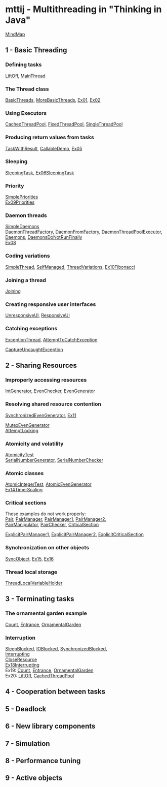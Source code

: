 mttij - Multithreading in "Thinking in Java"
============================================

[MindMap](https://coggle.it/diagram/XveP_5G51Z1Ax7oD/t/-)

1 - Basic Threading
-------------------

### Defining tasks
[LiftOff](src/main/java/learn/mt/mttij/p01basic/LiftOff.java),
[MainThread](src/main/java/learn/mt/mttij/p01basic/MainThread.java)

### The Thread class
[BasicThreads](src/main/java/learn/mt/mttij/p01basic/BasicThreads.java),
[MoreBasicThreads](src/main/java/learn/mt/mttij/p01basic/MoreBasicThreads.java),
[Ex01](src/main/java/learn/mt/mttij/p01basic/ex/Ex01.java),
[Ex02](src/main/java/learn/mt/mttij/p01basic/ex/Ex02.java)

### Using Executors
[CachedThreadPool](src/main/java/learn/mt/mttij/p01basic/CachedThreadPool.java),
[FixedThreadPool](src/main/java/learn/mt/mttij/p01basic/FixedThreadPool.java),
[SingleThreadPool](src/main/java/learn/mt/mttij/p01basic/SingleThreadPool.java)

### Producing return values from tasks
[TaskWithResult](src/main/java/learn/mt/mttij/p01basic/TaskWithResult.java),
[CallableDemo](src/main/java/learn/mt/mttij/p01basic/CallableDemo.java),
[Ex05](src/main/java/learn/mt/mttij/p01basic/ex/Ex05.java)

### Sleeping
[SleepingTask](src/main/java/learn/mt/mttij/p01basic/SleepingTask.java),
[Ex06SleepingTask](src/main/java/learn/mt/mttij/p01basic/ex/Ex06SleepingTask.java)

### Priority
[SimplePriorities](src/main/java/learn/mt/mttij/p01basic/SimplePriorities.java)  
[Ex09Priorities](src/main/java/learn/mt/mttij/p01basic/ex/Ex09Priorities.java)

### Daemon threads
[SimpleDaemons](src/main/java/learn/mt/mttij/p01basic/SimpleDaemons.java)  
[DaemonThreadFactory](src/main/java/learn/mt/mttij/p01basic/DaemonThreadFactory.java),
[DaemonFromFactory](src/main/java/learn/mt/mttij/p01basic/DaemonFromFactory.java),
[DaemonThreadPoolExecutor](src/main/java/learn/mt/mttij/p01basic/DaemonThreadPoolExecutor.java),
[Daemons](src/main/java/learn/mt/mttij/p01basic/Daemons.java),
[DaemonsDoNotRunFinally](src/main/java/learn/mt/mttij/p01basic/DaemonsDoNotRunFinally.java)  
[Ex08](src/main/java/learn/mt/mttij/p01basic/ex/Ex08.java)

### Coding variations
[SimpleThread](src/main/java/learn/mt/mttij/p01basic/SimpleThread.java),
[SelfManaged](src/main/java/learn/mt/mttij/p01basic/SelfManaged.java),
[ThreadVariations](src/main/java/learn/mt/mttij/p01basic/ThreadVariations.java),
[Ex10Fibonacci](src/main/java/learn/mt/mttij/p01basic/ex/Ex10Fibonacci.java)

### Joining a thread
[Joining](src/main/java/learn/mt/mttij/p01basic/Joining.java)

### Creating responsive user interfaces
[UnresponsiveUI](src/main/java/learn/mt/mttij/p01basic/UnresponsiveUI.java),
[ResponsiveUI](src/main/java/learn/mt/mttij/p01basic/ResponsiveUI.java)

### Catching exceptions
[ExceptionThread](src/main/java/learn/mt/mttij/p01basic/ExceptionThread.java),
[AttemptToCatchException](src/main/java/learn/mt/mttij/p01basic/AttemptToCatchException.java)

[CaptureUncaughtException](src/main/java/learn/mt/mttij/p01basic/CaptureUncaughtException.java)

2 - Sharing Resources
---------------------

### Improperly accessing resources
[IntGenerator](src/main/java/learn/mt/mttij/p02sharing/IntGenerator.java),
[EvenChecker](src/main/java/learn/mt/mttij/p02sharing/EvenChecker.java),
[EvenGenerator](src/main/java/learn/mt/mttij/p02sharing/EvenGenerator.java)

### Resolving shared resource contention
[SynchronizedEvenGenerator](src/main/java/learn/mt/mttij/p02sharing/SynchronizedEvenGenerator.java),
[Ex11](src/main/java/learn/mt/mttij/p02sharing/ex/Ex11.java)

[MutexEvenGenerator](src/main/java/learn/mt/mttij/p02sharing/MutexEvenGenerator.java)  
[AttemptLocking](src/main/java/learn/mt/mttij/p02sharing/AttemptLocking.java)

### Atomicity and volatility
[AtomicityTest](src/main/java/learn/mt/mttij/p02sharing/atomicity/AtomicityTest.java)  
[SerialNumberGenerator](src/main/java/learn/mt/mttij/p02sharing/atomicity/SerialNumberGenerator.java),
[SerialNumberChecker](src/main/java/learn/mt/mttij/p02sharing/atomicity/SerialNumberChecker.java)

### Atomic classes
[AtomicIntegerTest](src/main/java/learn/mt/mttij/p02sharing/atomicity/AtomicIntegerTest.java),
[AtomicEvenGenerator](src/main/java/learn/mt/mttij/p02sharing/atomicity/AtomicEvenGenerator.java)  
[Ex14TimerScaling](src/main/java/learn/mt/mttij/p02sharing/atomicity/ex/Ex14TimerScaling.java)

### Critical sections
These examples do not work properly:  
[Pair](src/main/java/learn/mt/mttij/p02sharing/critical/Pair.java),
[PairManager](src/main/java/learn/mt/mttij/p02sharing/critical/PairManager.java),
[PairManager1](src/main/java/learn/mt/mttij/p02sharing/critical/PairManager1.java),
[PairManager2](src/main/java/learn/mt/mttij/p02sharing/critical/PairManager2.java),  
[PairManipulator](src/main/java/learn/mt/mttij/p02sharing/critical/PairManipulator.java),
[PairChecker](src/main/java/learn/mt/mttij/p02sharing/critical/PairChecker.java),
[CriticalSection](src/main/java/learn/mt/mttij/p02sharing/critical/CriticalSection.java)

[ExplicitPairManager1](src/main/java/learn/mt/mttij/p02sharing/critical/ExplicitPairManager1.java),
[ExplicitPairManager2](src/main/java/learn/mt/mttij/p02sharing/critical/ExplicitPairManager2.java),
[ExplicitCriticalSection](src/main/java/learn/mt/mttij/p02sharing/critical/ExplicitCriticalSection.java)

### Synchronization on other objects
[SyncObject](src/main/java/learn/mt/mttij/p02sharing/critical/SyncObject.java),
[Ex15](src/main/java/learn/mt/mttij/p02sharing/critical/ex/Ex15.java),
[Ex16](src/main/java/learn/mt/mttij/p02sharing/critical/ex/Ex16.java)

### Thread local storage
[ThreadLocalVariableHolder](src/main/java/learn/mt/mttij/p02sharing/ThreadLocalVariableHolder.java)


3 - Terminating tasks
---------------------

### The ornamental garden example
[Count](src/main/java/learn/mt/mttij/p03terminating/garden/Count.java),
[Entrance](src/main/java/learn/mt/mttij/p03terminating/garden/Entrance.java),
[OrnamentalGarden](src/main/java/learn/mt/mttij/p03terminating/garden/OrnamentalGarden.java)

### Interruption
[SleepBlocked](src/main/java/learn/mt/mttij/p03terminating/interruption/SleepBlocked.java),
[IOBlocked](src/main/java/learn/mt/mttij/p03terminating/interruption/IOBlocked.java),
[SynchronizedBlocked](src/main/java/learn/mt/mttij/p03terminating/interruption/SynchronizedBlocked.java),  
[Interrupting](src/main/java/learn/mt/mttij/p03terminating/interruption/Interrupting.java)  
[CloseResource](src/main/java/learn/mt/mttij/p03terminating/interruption/CloseResource.java)  
[Ex18Interrupting](src/main/java/learn/mt/mttij/p03terminating/interruption/ex/Ex18Interrupting.java)  
Ex19:
[Count](src/main/java/learn/mt/mttij/p03terminating/interruption/ex/ex19/Count.java), 
[Entrance](src/main/java/learn/mt/mttij/p03terminating/interruption/ex/ex19/Entrance.java), 
[OrnamentalGarden](src/main/java/learn/mt/mttij/p03terminating/interruption/ex/ex19/OrnamentalGarden.java)  
Ex20:
[LiftOff](src/main/java/learn/mt/mttij/p03terminating/interruption/ex/ex20/LiftOff.java),
[CachedThreadPool](src/main/java/learn/mt/mttij/p03terminating/interruption/ex/ex20/CachedThreadPool.java)


4 - Cooperation between tasks
-----------------------------


5 - Deadlock
------------


6 - New library components
--------------------------


7 - Simulation
-------------- 


8 - Performance tuning
----------------------


9 - Active objects
------------------